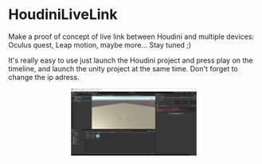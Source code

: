 # HoudiniLiveLink
Make a proof of concept of live link between Houdini and multiple devices: Oculus quest, Leap motion, maybe more... Stay tuned ;)

It's really easy to use just launch the Houdini project and press play on the timeline, and launch the unity project at the same time.
Don't forget to change the ip adress.

<p align="center"><img width="50%" src="https://github.com/xjorma/HoudiniLiveLink/blob/main/Images/UnityIP.png" /></p>
